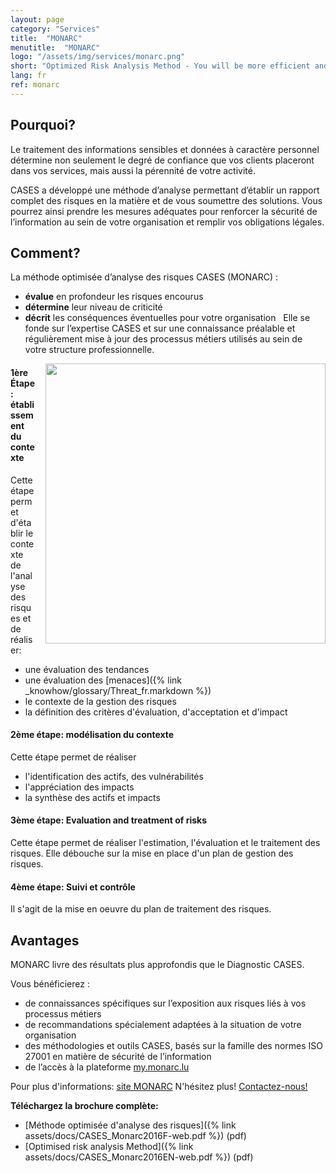 ```yaml
---
layout: page
category: "Services"
title:  "MONARC"
menutitle:  "MONARC"
logo: "/assets/img/services/monarc.png"
short: "Optimized Risk Analysis Method - You will be more efficient and complete!"
lang: fr
ref: monarc
---
```

## Pourquoi?

Le traitement des informations sensibles et données à caractère personnel détermine non seulement le degré de confiance que vos clients placeront dans vos services, mais aussi la pérennité de votre activité.

CASES a développé une méthode d’analyse permettant d’établir un rapport complet des risques en la matière et de vous soumettre des solutions. Vous pourrez ainsi prendre les mesures adéquates pour renforcer la sécurité de l’information au sein de votre organisation et remplir vos obligations légales.

## Comment?
La méthode optimisée d’analyse des risques CASES (MONARC) :

* **évalue** en profondeur les risques encourus
* **détermine** leur niveau de criticité
* **décrit** les conséquences éventuelles pour votre organisation
 
Elle se fonde sur l’expertise CASES et sur une connaissance préalable et régulièrement mise à jour
des processus métiers utilisés au sein de votre structure professionnelle.

<img class="img-border" src="{{ 'assets/img/services/monarccircle.jpg' | relative_url }}" style="float:right; width:448px; margin-left: 15px;" />

#### 1ère Étape: établissement du contexte
Cette étape permet d'établir le contexte de l'analyse des risques et de réaliser:

* une évaluation des tendances
* une évaluation des [menaces]({% link _knowhow/glossary/Threat_fr.markdown %})
* le contexte de la gestion des risques
* la définition des critères d'évaluation, d'acceptation et d'impact

#### 2ème étape: modélisation du contexte
Cette étape permet de réaliser

* l'identification des actifs, des vulnérabilités
* l'appréciation des impacts
* la synthèse des actifs et impacts

#### 3ème étape: Evaluation and treatment of risks
Cette étape permet de réaliser l'estimation, l'évaluation et le traitement des risques. Elle débouche sur la mise en place d'un plan de gestion des risques.

#### 4ème étape: Suivi et contrôle
Il s'agit de la mise en oeuvre du plan de traitement des risques.

## Avantages
MONARC livre des résultats plus approfondis que le Diagnostic CASES.

Vous bénéficierez :

* de connaissances spécifiques sur l’exposition aux risques liés à vos processus métiers
* de recommandations spécialement adaptées à la situation de votre organisation
* des méthodologies et outils CASES, basés sur la famille des normes ISO 27001 en matière de sécurité de l’information
* de l’accès à la plateforme [my.monarc.lu](https://my.monarc.lu)

Pour plus d'informations: [site MONARC](https://www.monarc.lu) N'hésitez plus! [Contactez-nous!](mailto:services@cases.lu?subject=MONARC)

**Téléchargez la brochure complète:**

* [Méthode optimisée d'analyse des risques]({% link assets/docs/CASES_Monarc2016F-web.pdf %}) (pdf)
* [Optimised risk analysis Method]({% link assets/docs/CASES_Monarc2016EN-web.pdf %}) (pdf)
